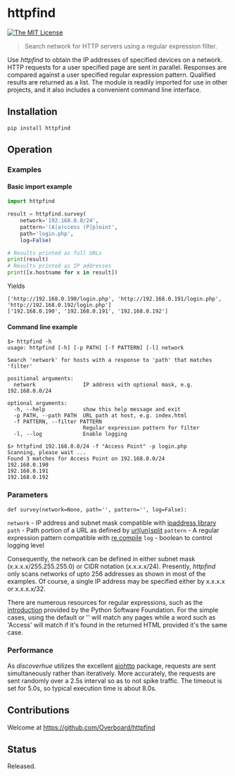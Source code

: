 # **httpfind**

[![The MIT License](https://img.shields.io/badge/license-MIT-orange.svg?style=flat-square)](http://opensource.org/licenses/MIT)

> Search network for HTTP servers using a regular expression filter.

Use *httpfind* to obtain the IP addresses of specified devices on a network.
HTTP requests for a user specified page are sent in parallel.  Responses are
compared against a user specified regular expression pattern.  Qualified results
are returned as a list.  The module is readily imported for use in other projects,
and it also includes a convenient command line interface.

## Installation

```shell
pip install httpfind
```

## Operation

### Examples

#### Basic import example

```python
import httpfind

result = httpfind.survey(
    network='192.168.0.0/24',
    pattern='(A|a)ccess (P|p)oint',
    path='login.php',
    log=False)

# Results printed as full URLs
print(result)
# Results printed as IP addresses
print([x.hostname for x in result])
```

Yields

```shell
['http://192.168.0.190/login.php', 'http://192.168.0.191/login.php', 'http://192.168.0.192/login.php']
['192.168.0.190', '192.168.0.191', '192.168.0.192']
```

#### Command line example

```shell
$> httpfind -h
usage: httpfind [-h] [-p PATH] [-f PATTERN] [-l] network

Search 'network' for hosts with a response to 'path' that matches 'filter'

positional arguments:
  network               IP address with optional mask, e.g. 192.168.0.0/24

optional arguments:
  -h, --help            show this help message and exit
  -p PATH, --path PATH  URL path at host, e.g. index.html
  -f PATTERN, --filter PATTERN
                        Regular expression pattern for filter
  -l, --log             Enable logging

$> httpfind 192.168.0.0/24 -f "Access Point" -p login.php
Scanning, please wait ...
Found 3 matches for Access Point on 192.168.0.0/24
192.168.0.190
192.168.0.191
192.168.0.192
```

### Parameters

`def survey(network=None, path='', pattern='', log=False):`

`network` - IP address and subnet mask compatible with
[ipaddress library](https://docs.python.org/3/library/ipaddress.html#ipaddress.ip_network)
`path` - Path portion of a URL as defined by
[url(un)split](https://docs.python.org/3/library/urllib.parse.html#urllib.parse.urlsplit)
`pattern` - A regular expression pattern compatible with
[re.compile](https://docs.python.org/3/library/re.html#re.compile)
`log` -  boolean to control logging level

Consequently, the network can be defined in either subnet mask (x.x.x.x/255.255.255.0)
or CIDR notation (x.x.x.x/24).  Presently, *httpfind* only scans networks of upto 256
addresses as shown in most of the examples.  Of course, a single IP address may be
specified either by x.x.x.x or x.x.x.x/32.

There are numerous resources for regular expressions, such as the
[introduction](https://docs.python.org/3/howto/regex.html) provided by the Python
Software Foundation.  For the simple cases, using the default or '' will match any
pages while a word such as 'Access' will match if it's found in the returned HTML
provided it's the same case.

### Performance

As *discoverhue* utilizes the excellent [aiohttp](http://aiohttp.readthedocs.io/en/stable/)
package, requests are sent simultaneously rather than iteratively.  More accurately,
the requests are sent randomly over a 2.5s interval so as to not spike traffic.
The timeout is set for 5.0s, so typical execution time is about 8.0s.

## Contributions

Welcome at <https://github.com/Overboard/httpfind>

## Status

Released.
